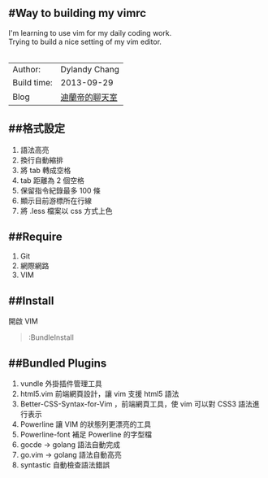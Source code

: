 #Way to building my vimrc
---
I'm learning to use vim for my daily coding work.<br>
Trying to build a nice setting of my vim editor.<br>
<br>
<table>
<tr>
<td> Author:</td><td>Dylandy Chang</td>
</tr>
<tr>
<td> Build time:</td><td>2013-09-29</td>
<tr>
<td> Blog</td><td> <a href='http://dylandychat.blogspot.com'> 迪蘭帝的聊天室</a> </td>
</tr>
</table>

##格式設定
---
 1. 語法高亮
 2. 換行自動縮排
 3. 將 tab 轉成空格
 4. tab 距離為 2 個空格
 5. 保留指令紀錄最多 100 條
 6. 顯示目前游標所在行線
 7. 將 .less 檔案以 css 方式上色

##Require
---
 1. Git<br>
 2. 網際網路<br>
 3. VIM<br>

##Install
---
開啟 VIM <br>
> :BundleInstall

##Bundled Plugins
---
 1. vundle 外掛插件管理工具<br>
 2. html5.vim 前端網頁設計，讓 vim 支援 html5 語法<br>
 3. Better-CSS-Syntax-for-Vim ，前端網頁工具，使 vim 可以對 CSS3 語法進行表示<br>
 4. Powerline 讓 VIM 的狀態列更漂亮的工具<br>
 5. Powerline-font 補足 Powerline 的字型檔<br>
 6. gocde  -> golang 語法自動完成<br>
 7. go.vim -> golang 語法自動高亮<br>
 8. syntastic 自動檢查語法錯誤<br>




